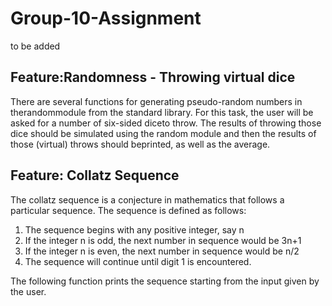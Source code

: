 # Group-10-Assignment
to be added


## Feature:Randomness - Throwing virtual dice
There are several functions for generating pseudo-random numbers in therandommodule  from  the  standard  library.
For this task,  the user will be asked for a number of six-sided diceto throw.  The results of throwing those dice should be simulated using the random module  and  then  the  results  of  those  (virtual)  throws  should  beprinted, as well as the average.

## Feature: Collatz Sequence 
The collatz sequence is a conjecture in mathematics that follows a particular sequence. The sequence is defined as follows: 
1. The sequence begins with any positive integer, say n
2. If the integer n is odd, the next number in sequence would be 3n+1
3. If the integer n is even, the next number in sequence would be n/2
4. The sequence will continue until digit 1 is encountered.

The following function prints the sequence starting from the input given by the user. 
